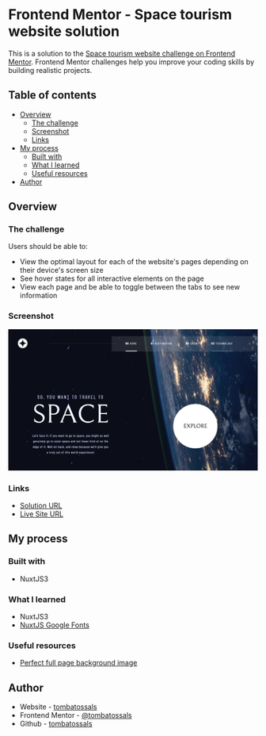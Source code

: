 # Frontend Mentor - Space tourism website solution

This is a solution to the [Space tourism website challenge on Frontend Mentor](https://www.frontendmentor.io/challenges/space-tourism-multipage-website-gRWj1URZ3). Frontend Mentor challenges help you improve your coding skills by building realistic projects.

## Table of contents

- [Overview](#overview)
  - [The challenge](#the-challenge)
  - [Screenshot](#screenshot)
  - [Links](#links)
- [My process](#my-process)
  - [Built with](#built-with)
  - [What I learned](#what-i-learned)
  - [Useful resources](#useful-resources)
- [Author](#author)

## Overview

### The challenge

Users should be able to:

- View the optimal layout for each of the website's pages depending on their device's screen size
- See hover states for all interactive elements on the page
- View each page and be able to toggle between the tabs to see new information

### Screenshot

![](./screenshot.jpg)

### Links

- [Solution URL](https://github.com/tombatossals/frontendmentor-challenges/tree/main/space-tourism-website-main)
- [Live Site URL](https://tombatossals.github.io/frontendmentor-challenges/space-tourism-website-main)

## My process

### Built with

- NuxtJS3

### What I learned

- NuxtJS3
- [NuxtJS Google Fonts](https://google-fonts.nuxtjs.org/)

### Useful resources

- [Perfect full page background image](https://css-tricks.com/perfect-full-page-background-image/)

## Author

- Website - [tombatossals](https://github.com/tombatossals/frontendmentor-challenges)
- Frontend Mentor - [@tombatossals](https://www.frontendmentor.io/profile/tombatossals)
- Github - [tombatossals](https://github.com/tombatossals)

